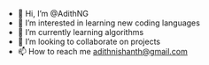 - 👋 Hi, I’m @AdithNG
- 👀 I’m interested in learning new coding languages
- 🌱 I’m currently learning algorithms
- 🤝 I’m looking to collaborate on projects
- 📫 How to reach me adithnishanth@gmail.com

<!---
AdithNG/AdithNG is a ✨ special ✨ repository because its `README.md` (this file) appears on your GitHub profile.
You can click the Preview link to take a look at your changes.
--->
